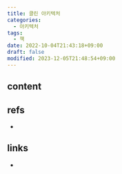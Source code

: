 ```yaml
---
title: 클린 아키텍처
categories:
  - 아키텍처
tags:
  - 책
date: 2022-10-04T21:43:18+09:00
draft: false
modified: 2023-12-05T21:48:54+09:00
---
```


## content



## refs
- 


## links
- 
